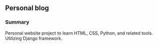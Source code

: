 ## Personal blog

### Summary

Personal website project to learn HTML, CSS, Python, and related tools. Utilizing Django framework.
